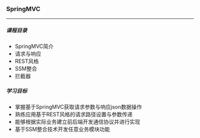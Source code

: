 ### SpringMVC

-----------------------

##### 课程目录

- SpringMVC简介
- 请求与响应
- REST风格
- SSM整合
- 拦截器

##### 学习目标

- 掌握基于SpringMVC获取请求参数与响应json数据操作
- 熟练应用基于REST风格的请求路径设置与参数传递
- 能够根据实际业务建立前后端开发通信协议并进行实现
- 基于SSM整合技术开发任意业务模块功能